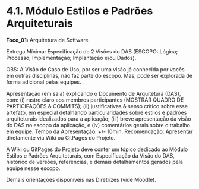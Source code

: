 # 4.1. Módulo Estilos e Padrões Arquiteturais

**Foco_01:** Arquitetura de Software

Entrega Mínima:  Especificação de 2 Visões do DAS (ESCOPO: Lógica; Processo; Implementação; Implantação e/ou Dados).

OBS: A Visão de Caso de Uso, por ser uma visão já conhecida por vocês em outras disciplinas, não faz parte do escopo. Mas, pode ser explorada de forma adicional pelas equipes.

Apresentação (em sala) explicando o Documento de Arquitetura (DAS), com: (i) rastro claro aos membros participantes (MOSTRAR QUADRO DE PARTICIPAÇÕES & COMMITS); (ii) justificativas & senso crítico sobre esse artefato, em especial detalhando particularidades sobre estilos e padrões arquiteturais idealizados para a aplicação; (iii) breve apresentação da visão do DAS no escopo da aplicação, e (iv) comentários gerais sobre o trabalho em equipe. Tempo da Apresentação: +/- 10min. Recomendação: Apresentar diretamente via Wiki ou GitPages do Projeto.

A Wiki ou GitPages do Projeto deve conter um tópico dedicado ao Módulo Estilos e Padrões Arquiteturais, com Especificação da Visão do DAS, histórico de versões, referências, e demais detalhamentos gerados pela equipe nesse escopo.

Demais orientações disponíveis nas Diretrizes (vide Moodle).
